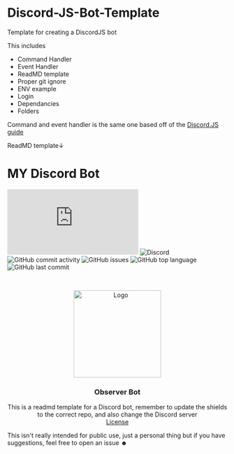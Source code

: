 # Discord-JS-Bot-Template
Template for creating a DiscordJS bot 

This includes 
 - Command Handler
 - Event Handler
 - ReadMD template
 - Proper git ignore
 - ENV example
 - Login
 - Dependancies
 - Folders
 
Command and event handler is the same one based off of the [Discord.JS guide](https://discordjs.guide/)

ReadMD template↓

# MY Discord Bot
![DiscordJS Version](https://img.shields.io/node/v/discord.js?style=flat-square)
![Discord](https://img.shields.io/discord/761670547196739635?style=flat-square)
![GitHub commit activity](https://img.shields.io/github/commit-activity/w/ComparatorCraftSMP/observer-bot?style=flat-square)
![GitHub issues](https://img.shields.io/github/issues/ComparatorCraftSMP/observer-bot?style=flat-square)
![GitHub top language](https://img.shields.io/github/languages/top/ComparatorCraftSMP/observer-bot?style=flat-square)
![GitHub last commit](https://img.shields.io/github/last-commit/ComparatorCraftSMP/observer-bot?style=flat-square)

<br />
<p align="center">
  <a href="https://github.com/as-of-yet-unnamed/plugin">
    <img src="https://cdn.discordapp.com/avatars/805941240486428714/0a707de50318940dbe767db8c9178bb2.png?size=1024" alt="Logo" width="200" height="200">
  </a>

<h3 align="center">Observer Bot</h3>
  <p align="center">
    This is a readmd template for a Discord bot, remember to update the shields to the correct repo, and also change the Discord server 
    <br />
    <a href="LICENSE">License</a>
  </p>
</p>

This isn't really intended for public use, just a personal thing but if you have suggestions, feel free to open an issue ☻
